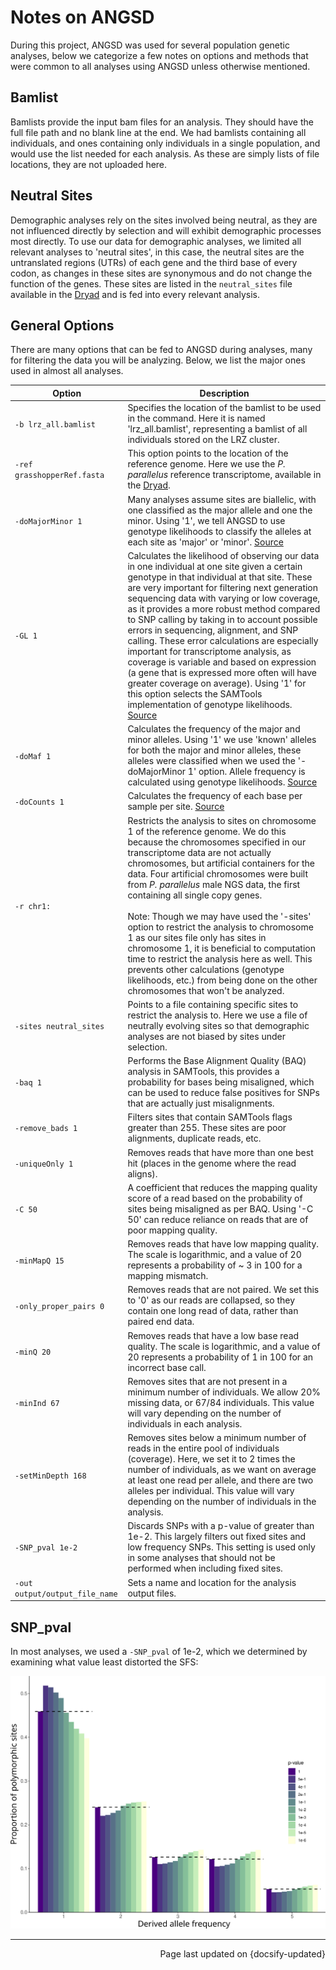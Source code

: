# Notes on ANGSD

During this project, ANGSD was used for several population genetic analyses, below we categorize a few notes on options and methods that were common to all analyses using ANGSD unless otherwise mentioned.

## Bamlist

Bamlists provide the input bam files for an analysis. They should have the full file path and no blank line at the end. We had bamlists containing all individuals, and ones containing only individuals in a single population, and would use the list needed for each analysis. As these are simply lists of file locations, they are not uploaded here.

## Neutral Sites

Demographic analyses rely on the sites involved being neutral, as they are not influenced directly by selection and will exhibit demographic processes most directly. To use our data for demographic analyses, we limited all relevant analyses to 'neutral sites', in this case, the neutral sites are the untranslated regions (UTRs) of each gene and the third base of every codon, as changes in these sites are synonymous and do not change the function of the genes. These sites are listed in the `neutral_sites` file available in the [Dryad](https://doi.org/10.5061/dryad.pzgmsbchj) and is fed into every relevant analysis.

## General Options

There are many options that can be fed to ANGSD during analyses, many for filtering the data you will be analyzing. Below, we list the major ones used in almost all analyses.


Option							|Description
--------------------------------|----------------------------------------------------
`-b lrz_all.bamlist`			|Specifies the location of the bamlist to be used in the command. Here it is named 'lrz_all.bamlist', representing a bamlist of all individuals stored on the LRZ cluster.
`-ref grasshopperRef.fasta`		|This option points to the location of the reference genome. Here we use the *P. parallelus* reference transcriptome, available in the [Dryad](https://doi.org/10.5061/dryad.pzgmsbchj).
`-doMajorMinor 1`				|Many analyses assume sites are biallelic, with one classified as the major allele and one the minor. Using '1', we tell ANGSD to use genotype likelihoods to classify the alleles at each site as 'major' or 'minor'. [Source](http://www.popgen.dk/angsd/index.php/Major_Minor)
`-GL 1`							|Calculates the likelihood of observing our data in one individual at one site given a certain genotype in that individual at that site. These are very important for filtering next generation sequencing data with varying or low coverage, as it provides a more robust method compared to SNP calling by taking in to account possible errors in sequencing, alignment, and SNP calling. These error calculations are especially important for transcriptome analysis, as coverage is variable and based on expression (a gene that is expressed more often will have greater coverage on average). Using '1' for this option selects the SAMTools implementation of genotype likelihoods. [Source](http://www.popgen.dk/angsd/index.php/Genotype_Likelihoods)
`-doMaf 1`						|Calculates the frequency of the major and minor alleles. Using '1' we use 'known' alleles for both the major and minor alleles, these alleles were classified when we used the '-doMajorMinor 1' option. Allele frequency is calculated using genotype likelihoods. [Source](http://www.popgen.dk/angsd/index.php/Allele_Frequencies)
`-doCounts 1`					|Calculates the frequency of each base per sample per site. [Source](http://www.popgen.dk/angsd/index.php/Allele_Counts)
`-r chr1:`						|Restricts the analysis to sites on chromosome 1 of the reference genome. We do this because the chromosomes specified in our transcriptome data are not actually chromosomes, but artificial containers for the data. Four artificial chromosomes were built from *P. parallelus* male NGS data, the first containing all single copy genes. <br/><br/>Note: Though we may have used the '-sites' option to restrict the analysis to chromosome 1 as our sites file only has sites in chromosome 1, it is beneficial to computation time to restrict the analysis here as well. This prevents other calculations (genotype likelihoods, etc.) from being done on the other chromosomes that won't be analyzed.
`-sites neutral_sites`			|Points to a file containing specific sites to restrict the analysis to. Here we use a file of neutrally evolving sites so that demographic analyses are not biased by sites under selection.
`-baq 1`						|Performs the Base Alignment Quality (BAQ) analysis in SAMTools, this provides a probability for bases being misaligned, which can be used to reduce false positives for SNPs that are actually just misalignments.
`-remove_bads 1`				|Filters sites that contain SAMTools flags greater than 255. These sites are poor alignments, duplicate reads, etc.
`-uniqueOnly 1`					|Removes reads that have more than one best hit (places in the genome where the read aligns).
`-C 50`							|A coefficient that reduces the mapping quality score of a read based on the probability of sites being misaligned as per BAQ. Using '-C 50' can reduce reliance on reads that are of poor mapping quality.
`-minMapQ 15`					|Removes reads that have low mapping quality. The scale is logarithmic, and a value of 20 represents a probability of ~ 3 in 100 for a mapping mismatch.
`-only_proper_pairs 0`			|Removes reads that are not paired. We set this to '0' as our reads are collapsed, so they contain one long read of data, rather than paired end data.
`-minQ 20`						|Removes reads that have a low base read quality. The scale is logarithmic, and a value of 20 represents a probability of 1 in 100 for an incorrect base call.
`-minInd 67`					|Removes sites that are not present in a minimum number of individuals. We allow 20% missing data, or 67/84 individuals. This value will vary depending on the number of individuals in each analysis.
`-setMinDepth 168`				|Removes sites below a minimum number of reads in the entire pool of individuals (coverage). Here, we set it to 2 times the number of individuals, as we want on average at least one read per allele, and there are two alleles per individual. This value will vary depending on the number of individuals in the analysis.
`-SNP_pval 1e-2`				|Discards SNPs with a p-value of greater than 1e-2. This largely filters out fixed sites and low frequency SNPs. This setting is used only in some analyses that should not be performed when including fixed sites.
`-out output/output_file_name`	|Sets a name and location for the analysis output files.

## SNP_pval

In most analyses, we used a `-SNP_pval` of 1e-2, which we determined by examining what value least distorted the SFS:

![](_images/cppar_sfs_pval_comp_countnormed.svg)

-------------

<div style="text-align: right">Page last updated on {docsify-updated}</div>
